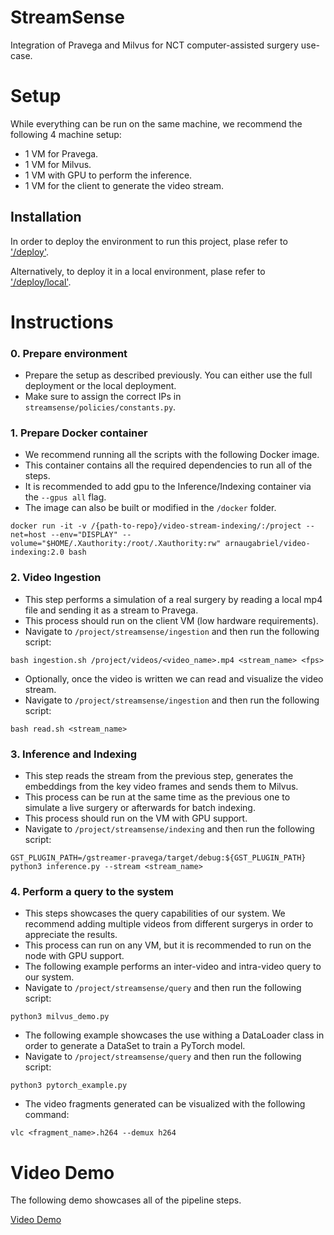 # StreamSense
Integration of Pravega and Milvus for NCT computer-assisted surgery use-case.

# Setup

While everything can be run on the same machine, we recommend the following 4 machine setup:

* 1 VM for Pravega.
* 1 VM for Milvus.
* 1 VM with GPU to perform the inference.
* 1 VM for the client to generate the video stream. 

## Installation

In order to deploy the environment to run this project, plase refer to ['/deploy'](https://github.com/pravega/pravega/blob/master/documentation/src/docs/deployment/deployment.md).

Alternatively, to deploy it in a local environment, plase refer to ['/deploy/local'](https://github.com/pravega/pravega/blob/master/documentation/src/docs/deployment/deployment.md).

# Instructions

### 0. Prepare environment
 - Prepare the setup as described previously. You can either use the full deployment or the local deployment.
 - Make sure to assign the correct IPs in `streamsense/policies/constants.py`.

### 1. Prepare Docker container
 - We recommend running all the scripts with the following Docker image. 
 - This container contains all the required dependencies to run all of the steps. 
 - It is recommended to add gpu to the Inference/Indexing container via the ```--gpus all``` flag.
 - The image can also be built or modified in the `/docker` folder.

```
docker run -it -v /{path-to-repo}/video-stream-indexing/:/project --net=host --env="DISPLAY" --volume="$HOME/.Xauthority:/root/.Xauthority:rw" arnaugabriel/video-indexing:2.0 bash
```

### 2. Video Ingestion
 - This step performs a simulation of a real surgery by reading a local mp4 file and sending it as a stream to Pravega. 
 - This process should run on the client VM (low hardware requirements).
 - Navigate to `/project/streamsense/ingestion` and then run the following script:
```
bash ingestion.sh /project/videos/<video_name>.mp4 <stream_name> <fps>
```

 - Optionally, once the video is written we can read and visualize the video stream.
 - Navigate to `/project/streamsense/ingestion` and then run the following script:
```
bash read.sh <stream_name>
```

### 3. Inference and Indexing

 - This step reads the stream from the previous step, generates the embeddings from the key video frames and sends them to Milvus. 
 - This process can be run at the same time as the previous one to simulate a live surgery or afterwards for batch indexing. 
 - This process should run on the VM with GPU support.
 - Navigate to `/project/streamsense/indexing` and then run the following script:

```
GST_PLUGIN_PATH=/gstreamer-pravega/target/debug:${GST_PLUGIN_PATH} python3 inference.py --stream <stream_name>
```

### 4. Perform a query to the system

 - This steps showcases the query capabilities of our system. We recommend adding multiple videos from different surgerys in order to appreciate the results.
 - This process can run on any VM, but it is recommended to run on the node with GPU support.
 - The following example performs an inter-video and intra-video query to our system.
 - Navigate to `/project/streamsense/query` and then run the following script:
```
python3 milvus_demo.py
```

 - The following example showcases the use withing a DataLoader class in order to generate a DataSet to train a PyTorch model.
 - Navigate to `/project/streamsense/query` and then run the following script:
```
python3 pytorch_example.py
```

 - The video fragments generated can be visualized with the following command:
```
vlc <fragment_name>.h264 --demux h264
```

# Video Demo

The following demo showcases all of the pipeline steps.

[Video Demo](https://github.com/ArnauGabrielAtienza/video-stream-indexing/blob/main/media/demo.mp4)